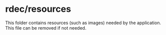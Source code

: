 # rdec/resources

This folder contains resources (such as images) needed by the application. This file can
be removed if not needed.
